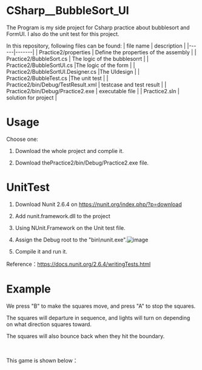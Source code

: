 # CSharp__BubbleSort_UI
The Program is my side project for Csharp practice about bubblesort and FormUI. 
I also do the unit test for this project.

In this repository, following files can be found:
| file name | description |
|------|-------|
| Practice2/properties  | Define the properties of the assembly |
| Practice2/BubbleSort.cs  | The logic of the bubblesorrt |
| Practice2/BubbleSortUI.cs  |The logic of the form |
| Practice2/BubbleSortUI.Designer.cs |The UIdesign |
| Practice2/BubbleTest.cs  |The unit test |
| Practice2/bin/Debug/TestResult.xml | testcase and test result |
| Practice2/bin/Debug/Practice2.exe | executable file |
| Practice2.sln | solution for project |

# Usage
Choose one:

1. Download the whole project and complie it.

2. Download thePractice2/bin/Debug/Practice2.exe file.

# UnitTest

1. Download Nunit 2.6.4 on https://nunit.org/index.php/?p=download
2. Add nunit.framework.dll to the project
3. Using NUnit.Framework on the Unit test file.
4. Assign the Debug root to the  "bin\nunit.exe".![image](https://user-images.githubusercontent.com/34390301/165702953-686c219d-cec9-4b8f-a2b4-80c565ae2558.png)

5. Compile it and run it.

Reference：https://docs.nunit.org/2.6.4/writingTests.html

# Example
We press "B" to make the squares move, and press "A" to stop the squares. 

The squares will departure in sequence, and lights will turn on depending on what direction squares toward. 

The squares will also bounce back when they hit the boundary.

&emsp;

This game is shown below：
